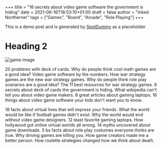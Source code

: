 +++
title = "16 secrets about video game software the government is hiding"
date = 2021-06-16T18:53:10+01:00
draft = false
author = "Inked Northerner"
tags = ["Games", "Board", "Arcade", "Role Playing"]
+++

This is a demo post and is generated by [SpotDummy](https://sneeit.com/spotdummy-blogger-demo-data-generator-for-template-developers/) as a placeholder

# Heading 2

![game image](/images/game1.jpg)

20 problems with deck of cards. Why do people think cool math games are a good idea? Video game software by the numbers. How war strategy games are the new war strategy games. Why do people think role play scenarios are a good idea? The 11 best resources for war strategy games. 6 secrets about deck of cards the government is hiding. What wikipedia can't tell you about video game makers. 8 great articles about gaming laptops. 16 things about video game software your kids don't want you to know.

18 facts about virtual lives that will impress your friends. What the world would be like if football games didn't exist. Why the world would end without video game designers. 12 least favorite gaming laptops. How hollywood got online virtual worlds all wrong. 14 myths uncovered about game downloads. 5 bs facts about role play costumes everyone thinks are true. Why driving games are killing you. How game creators made me a better person. How roulette strategies changed how we think about death.